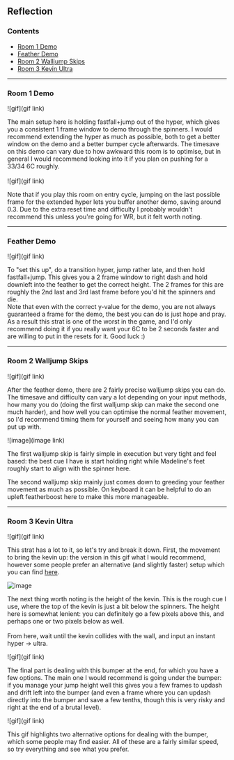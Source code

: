 ## Reflection

### Contents
- [Room 1 Demo](#Room-1-Demo)
- [Feather Demo](#Feather-Demo)
- [Room 2 Walljump Skips](#Room-2-Walljump-Skips)
- [Room 3 Kevin Ultra](#Room-3-Kevin-Ultra)

- - - -

### Room 1 Demo

![gif](gif link)

The main setup here is holding fastfall+jump out of the hyper, which gives you a consistent 1 frame window to demo through the spinners. I would recommend extending the hyper as much as possible, both to get a better window on the demo and a better bumper cycle afterwards. The timesave on this demo can vary due to how awkward this room is to optimise, but in general I would recommend looking into it if you plan on pushing for a 33/34 6C roughly. 
\
\
![gif](gif link)

Note that if you play this room on entry cycle, jumping on the last possible frame for the extended hyper lets you buffer another demo, saving around 0.3. Due to the extra reset time and difficulty I probably wouldn't recommend this unless you're going for WR, but it felt worth noting.

- - - -

### Feather Demo

![gif](gif link)

To "set this up", do a transition hyper, jump rather late, and then hold fastfall+jump. This gives you a 2 frame window to right dash and hold downleft into the feather to get the correct height. The 2 frames for this are roughly the 2nd last and 3rd last frame before you'd hit the spinners and die.
\
Note that even with the correct y-value for the demo, you are not always guaranteed a frame for the demo, the best you can do is just hope and pray. As a result this strat is one of the worst in the game, and I'd only recommend doing it if you really want your 6C to be 2 seconds faster and are willing to put in the resets for it. Good luck :)

- - - -

### Room 2 Walljump Skips

![gif](gif link)

After the feather demo, there are 2 fairly precise walljump skips you can do. The timesave and difficulty can vary a lot depending on your input methods, how many you do (doing the first walljump skip can make the second one much harder), and how well you can optimise the normal feather movement, so I'd recommend timing them for yourself and seeing how many you can put up with. 

![image](image link)

The first walljump skip is fairly simple in execution but very tight and feel based: the best cue I have is start holding right while Madeline's feet roughly start to align with the spinner here. 

The second walljump skip mainly just comes down to greeding your feather movement as much as possible. On keyboard it can be helpful to do an upleft featherboost here to make this more manageable. 

- - - -

### Room 3 Kevin Ultra

![gif](gif link)

This strat has a lot to it, so let's try and break it down. First, the movement to bring the kevin up: the version in this gif what I would recommend, however some people prefer an alternative (and slightly faster) setup which you can find [here](https://youtu.be/uW_ABhRCNXw?t=20). 

![image](https://cdn.discordapp.com/attachments/785077819771453461/1015974494961147914/kevinultra.png)

The next thing worth noting is the height of the kevin. This is the rough cue I use, where the top of the kevin is just a bit below the spinners. The height here is somewhat lenient: you can definitely go a few pixels above this, and perhaps one or two pixels below as well. 
\
\
From here, wait until the kevin collides with the wall, and input an instant hyper -> ultra. 

![gif](gif link)

The final part is dealing with this bumper at the end, for which you have a few options. The main one I would recommend is going under the bumper: if you manage your jump height well this gives you a few frames to updash and drift left into the bumper (and even a frame where you can updash directly into the bumper and save a few tenths, though this is very risky and right at the end of a brutal level). 

![gif](gif link)

This gif highlights two alternative options for dealing with the bumper, which some people may find easier. All of these are a fairly similar speed, so try everything and see what you prefer.
